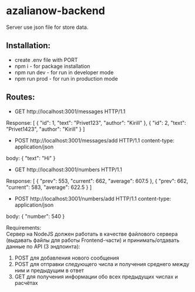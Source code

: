 # azalianow-backend
Server use json file for store data.

## Installation:
 - create .env file with PORT
 - npm i  - for package installation
 - npm run dev  - for run in developer mode
 - npm run prod  - for run in production mode

## Routes:

- GET http://localhost:3001/messages HTTP/1.1

Response:
[
  {
    "id": 1,
    "text": "Privet123",
    "author": "Kirill"
  },
  {
    "id": 2,
    "text": "Privet1423",
    "author": "Kirill"
  }
]

- POST http://localhost:3001/messages/add HTTP/1.1
content-type: application/json

body: {
    "text": "Hi"
}

- GET http://localhost:3001/numbers HTTP/1.1

Response:
[
  {
    "prev": 553,
    "current": 662,
    "average": 607.5
  },
  {
    "prev": 662,
    "current": 583,
    "average": 622.5
  }
]

- POST http://localhost:3001/numbers/add HTTP/1.1
content-type: application/json

body: {
    "number": 540
}

Requirements:   
Сервер на NodeJS должен работать в качестве файлового сервера (выдавать файлы для работы Frontend-части) и принимать/отдавать данные по API (3 эндпоинта):

1. POST для добавления нового сообщения
2. POST для отправки следующего числа и получения среднего между ним и предыдущим в ответ
3. GET для получения информации обо всех предыдущих числах и расчётах
